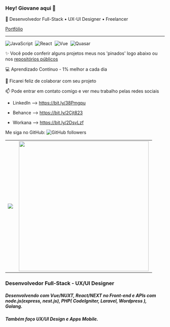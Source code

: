 ### Hey! Giovane aqui 👋
  
🔭 Desenvolvedor Full-Stack • UX-UI Designer • Freelancer

[Portfólio](https://www.giovane.dev/)&nbsp;

***

![JavaScript](https://img.shields.io/badge/-JavaScript-FEAE32?style=flat&logoColor=fff&logo=javascript)&nbsp;
![React](https://img.shields.io/badge/-React-23272F?style=flat&logoColor=149ECA&logo=react)&nbsp;
![Vue](https://img.shields.io/badge/-Vue.js-41BA82?style=flat&logoColor=fff&logo=vue.js)&nbsp;
![Quasar](https://img.shields.io/badge/-Quasar-1976D1?style=flat&logoColor=fff&logo=quasar)&nbsp;


✨ Você pode conferir alguns projetos meus nos 'pinados' logo abaixo ou nos [repositórios públicos](https://github.com/GiovaneVerbinnen?tab=repositories)  <br>

💻 Aprendizado Contínuo - 1% melhor a cada dia<br>

🤝 Ficarei feliz de colaborar com seu projeto

📫 Pode entrar em contato comigo e ver meu trabalho pelas redes sociais

- LinkedIn --> https://bit.ly/38Pmgpu

- Behance --> https://bit.ly/2Cjt823

- Workana --> https://bit.ly/2DsvLzf

Me siga no GitHub:
![GitHub followers](https://img.shields.io/github/followers/GiovaneVerbinnen?label=GiovaneVerbinnen&style=social)



<center>
  <table style="border:none;">
    <tr>
        <td><img heigth="100% auto;" align="left" src="https://github-readme-stats.vercel.app/api?username=GiovaneVerbinnen&theme=blueberry&include_all_commits=true&count_private=true"/></td>
       <td><img width="410px" align="left" src="https://github-readme-stats.vercel.app/api/top-langs/?username=GiovaneVerbinnen&layout=compact&theme=blueberry" /></td>
    </tr>  
  </table>
</center>  

 <h3 >Desenvolvedor Full-Stack - UX/UI Designer</h3>
     <h5>  Desenvolvendo com Vue/NUXT, React/NEXT no Front-end e APIs com node.js(express, nest.js), PHP( CodeIgniter, Laravel, Wordpress ), Golang.</h5>
     <h5>  Também faço UX/UI Design e Apps Mobile.</h5>


